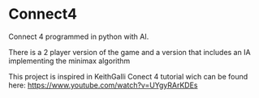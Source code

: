 # Connect4
Connect 4 programmed in python with AI. 

There is a 2 player version of the game and a version that includes an IA implementing the minimax algorithm

This project is inspired in KeithGalli Conect 4 tutorial wich can be found here: https://www.youtube.com/watch?v=UYgyRArKDEs
